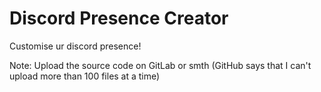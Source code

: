 # Discord Presence Creator
Customise ur discord presence!

Note: Upload the source code on GitLab or smth (GitHub says that I can't upload more than 100 files at a time)

